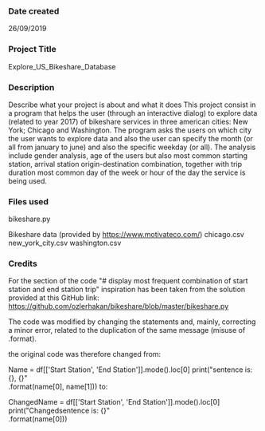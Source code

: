 ### Date created
26/09/2019

### Project Title
Explore_US_Bikeshare_Database

### Description
Describe what your project is about and what it does
This project consist in a program that helps the user (through an interactive dialog) to explore data (related to year 2017) of bikeshare services in three american cities: New York; Chicago and Washington. The program asks the users on which city the user wants to explore data and also the user can specify the month (or all from january to june) and also the specific weekday (or all). The analysis include gender analysis, age of the users but also most common starting station, arrival station origin-destination combination, together with trip duration most common day of the week or hour of the day the service is being used. 

### Files used
bikeshare.py

Bikeshare data (provided by https://www.motivateco.com/)
chicago.csv
new_york_city.csv
washington.csv

### Credits
For the section of the code "# display most frequent combination of start station and end station trip" inspiration has been taken from the solution provided at this GitHub link: https://github.com/ozlerhakan/bikeshare/blob/master/bikeshare.py

The code was modified by changing the statements and, mainly, correcting a minor error, related to the duplication of the same message (misuse of .format). 

the original code was therefore changed from:

Name = df[['Start Station', 'End Station']].mode().loc[0]
    print("sentence is: {}, {}"\
            .format(name[0], name[1]))
to:

ChangedName = df[['Start Station', 'End Station']].mode().loc[0]
    print("Changedsentence is: {}"\
            .format(name[0]))

